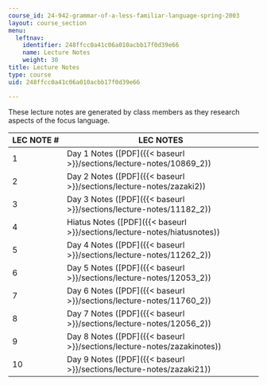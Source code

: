 ```yaml
---
course_id: 24-942-grammar-of-a-less-familiar-language-spring-2003
layout: course_section
menu:
  leftnav:
    identifier: 248ffcc0a41c06a010acbb17f0d39e66
    name: Lecture Notes
    weight: 30
title: Lecture Notes
type: course
uid: 248ffcc0a41c06a010acbb17f0d39e66

---
```


These lecture notes are generated by class members as they research aspects of the focus language.

| LEC NOTE # | LEC NOTES |
| --- | --- |
| 1 | Day 1 Notes ([PDF]({{< baseurl >}}/sections/lecture-notes/10869_2)) |
| 2 | Day 2 Notes ([PDF]({{< baseurl >}}/sections/lecture-notes/zazaki2)) |
| 3 | Day 3 Notes ([PDF]({{< baseurl >}}/sections/lecture-notes/11182_2)) |
| 4 | Hiatus Notes ([PDF]({{< baseurl >}}/sections/lecture-notes/hiatusnotes)) |
| 5 | Day 4 Notes ([PDF]({{< baseurl >}}/sections/lecture-notes/11262_2)) |
| 6 | Day 5 Notes ([PDF]({{< baseurl >}}/sections/lecture-notes/12053_2)) |
| 7 | Day 6 Notes ([PDF]({{< baseurl >}}/sections/lecture-notes/11760_2)) |
| 8 | Day 7 Notes ([PDF]({{< baseurl >}}/sections/lecture-notes/12056_2)) |
| 9 | Day 8 Notes ([PDF]({{< baseurl >}}/sections/lecture-notes/zazakinotes)) |
| 10 | Day 9 Notes ([PDF]({{< baseurl >}}/sections/lecture-notes/zazaki21))